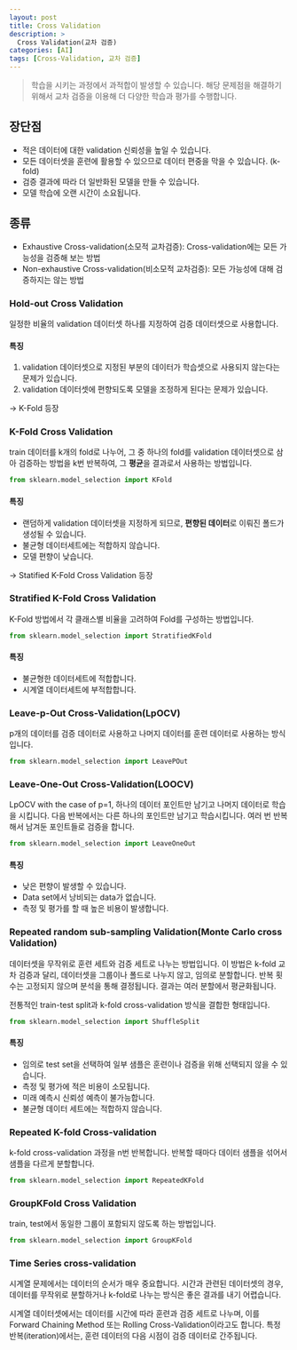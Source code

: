 ```yaml
---
layout: post
title: Cross Validation
description: > 
  Cross Validation(교차 검증)
categories: [AI]
tags: [Cross-Validation, 교차 검증]
---
```


> 학습을 시키는 과정에서 과적합이 발생할 수 있습니다. 해당 문제점을 해결하기 위해서 교차 검증을 이용해 더 다양한 학습과 평가를 수행합니다.

## 장단점
- 적은 데이터에 대한 validation 신뢰성을 높일 수 있습니다.
- 모든 데이터셋을 훈련에 활용할 수 있으므로 데이터 편중을 막을 수 있습니다. (k-fold)
- 검증 결과에 따라 더 일반화된 모델을 만들 수 있습니다.
- 모델 학습에 오랜 시간이 소요됩니다.

## 종류
- Exhaustive Cross-validation(소모적 교차검증): Cross-validation에는 모든 가능성을 검증해 보는 방법
- Non-exhaustive Cross-validation(비소모적 교차검증): 모든 가능성에 대해 검증하지는 않는 방법

### Hold-out Cross Validation
일정한 비율의 validation 데이터셋 하나를 지정하여 검증 데이터셋으로 사용합니다.

#### 특징
1. validation 데이터셋으로 지정된 부분의 데이터가 학습셋으로 사용되지 않는다는 문제가 있습니다.
2. validation 데이터셋에 편향되도록 모델을 조정하게 된다는 문제가 있습니다.

-> K-Fold 등장

### K-Fold Cross Validation
train 데이터를 k개의 fold로 나누어, 그 중 하나의 fold를 validation 데이터셋으로 삼아 검증하는 방법을 k번 반복하여, 그 **평균**을 결과로서 사용하는 방법입니다.

```python
from sklearn.model_selection import KFold
```

#### 특징
- 랜덤하게 validation 데이터셋을 지정하게 되므로, **편향된 데이터**로 이뤄진 폴드가 생성될 수 있습니다.
- 불균형 데이터세트에는 적합하지 않습니다.
- 모델 편향이 낮습니다.

-> Statified K-Fold Cross Validation 등장

### Stratified K-Fold Cross Validation
K-Fold 방법에서 각 클래스별 비율을 고려하여 Fold를 구성하는 방법입니다.

```python
from sklearn.model_selection import StratifiedKFold
```

#### 특징
- 불균형한 데이터세트에 적합합니다.
- 시계열 데이터세트에 부적합합니다.

### Leave-p-Out Cross-Validation(LpOCV)
p개의 데이터를 검증 데이터로 사용하고 나머지 데이터를 훈련 데이터로 사용하는 방식입니다.

```python
from sklearn.model_selection import LeavePOut
```

### Leave-One-Out Cross-Validation(LOOCV)
LpOCV with the case of p=1, 하나의 데이터 포인트만 남기고 나머지 데이터로 학습을 시킵니다. 다음 반복에서는 다른 하나의 포인트만 남기고 학습시킵니다. 여러 번 반복해서 남겨둔 포인트들로 검증을 합니다.


```python
from sklearn.model_selection import LeaveOneOut
```

#### 특징
- 낮은 편향이 발생할 수 있습니다.
- Data set에서 낭비되는 data가 없습니다.
- 측정 및 평가를 할 때 높은 비용이 발생합니다.

### Repeated random sub-sampling Validation(Monte Carlo cross Validation)
데이터셋을 무작위로 훈련 세트와 검증 세트로 나누는 방법입니다. 이 방법은 k-fold 교차 검증과 달리, 데이터셋을 그룹이나 폴드로 나누지 않고, 임의로 분할합니다. 반복 횟수는 고정되지 않으며 분석을 통해 결정됩니다. 결과는 여러 분할에서 평균화됩니다.

전통적인 train-test split과 k-fold cross-validation 방식을 결합한 형태입니다.

```python
from sklearn.model_selection import ShuffleSplit
```

#### 특징
- 임의로 test set을 선택하여 일부 샘플은 훈련이나 검증을 위해 선택되지 않을 수 있습니다.
- 측정 및 평가에 적은 비용이 소모됩니다.
- 미래 예측시 신뢰성 예측이 불가능합니다.
- 불균형 데이터 세트에는 적합하지 않습니다.

### Repeated K-fold Cross-validation
k-fold cross-validation 과정을 n번 반복합니다. 반복할 때마다 데이터 샘플을 섞어서 샘플을 다르게 분할합니다.

```python
from sklearn.model_selection import RepeatedKFold
```

### GroupKFold Cross Validation
train, test에서 동일한 그룹이 포함되지 않도록 하는 방법입니다.

```python
from sklearn.model_selection import GroupKFold
```

### Time Series cross-validation
시계열 문제에서는 데이터의 순서가 매우 중요합니다. 시간과 관련된 데이터셋의 경우, 데이터를 무작위로 분할하거나 k-fold로 나누는 방식은 좋은 결과를 내기 어렵습니다.

시계열 데이터셋에서는 데이터를 시간에 따라 훈련과 검증 세트로 나누며, 이를 Forward Chaining Method 또는 Rolling Cross-Validation이라고도 합니다. 특정 반복(iteration)에서는, 훈련 데이터의 다음 시점이 검증 데이터로 간주됩니다.